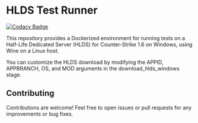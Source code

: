 # HLDS Test Runner

[![Codacy Badge](https://api.codacy.com/project/badge/Grade/b6a60c15d31146c6a0ed6bd410b2f525)](https://app.codacy.com/gh/ReHLDSorg/testdemos?utm_source=github.com&utm_medium=referral&utm_content=ReHLDSorg/testdemos&utm_campaign=Badge_Grade)

This repository provides a Dockerized environment for running tests on a Half-Life Dedicated Server (HLDS) for Counter-Strike 1.6 on Windows, using Wine on a Linux host.

You can customize the HLDS download by modifying the APPID, APPBRANCH, OS, and MOD arguments in the download_hlds_windows stage.

## Contributing
Contributions are welcome! Feel free to open issues or pull requests for any improvements or bug fixes.

